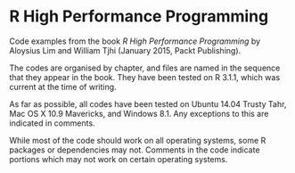 # R High Performance Programming

Code examples from the book *R High Performance Programming* by Aloysius Lim and William Tjhi (January 2015, Packt Publishing).

The codes are organised by chapter, and files are named in the sequence that they appear in the book. They have been tested on R 3.1.1, which was current at the time of writing.

As far as possible, all codes have been tested on Ubuntu 14.04 Trusty Tahr, Mac OS X 10.9 Mavericks, and Windows 8.1. Any exceptions to this are indicated in comments.

While most of the code should work on all operating systems, some R packages or dependencies may not. Comments in the code indicate portions which may not work on certain operating systems.
